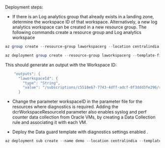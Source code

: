 Deployment steps:

- If there is an Log analytics group that already exists in a landing zone, determine the workspace ID of that workspace. Alternatively, a new log analytics workspace can be created in a new resource group. The following commands create a resource group and Log analytics workspace

```powershell
az group create --resource-group laworkspacerg --location centralindia
```

```powershell
az deployment group create --resource-group laworkspacerg --template-file "single_instance/diagnostics/laworkspace.bicep"
```

This should generate an output with the Workspace ID:

```powershell
    "outputs": {
      "laworkspaceId": {
        "type": "String",
        "value": "/subscriptions/c5518e67-7743-4dff-adcf-0f3ddd3fe296/resourceGroups/laworkspacerg/providers/Microsoft.OperationalInsights/workspaces/laworkspace1"
      }
```

- Change the parameter workspaceID in the parameter file for the resources where diagnostics is required. Adding the dcrWorkspaceResourceId parameter also enables syslog and perf counter data collection from Oracle VMs, by creating a Data Collection rule and associating it with each VM.

- Deploy the Data guard template with diagnostics settings enabled .

```powershell
az deployment sub create --name demo --location centralindia --template-file main.bicep --parameters single_instance/diagnostics/single_instance.bicepparam
```